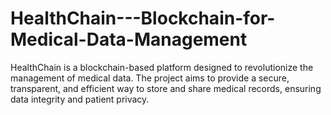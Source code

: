 # HealthChain---Blockchain-for-Medical-Data-Management
HealthChain is a blockchain-based platform designed to revolutionize the management of medical data. The project aims to provide a secure, transparent, and efficient way to store and share medical records, ensuring data integrity and patient privacy.
